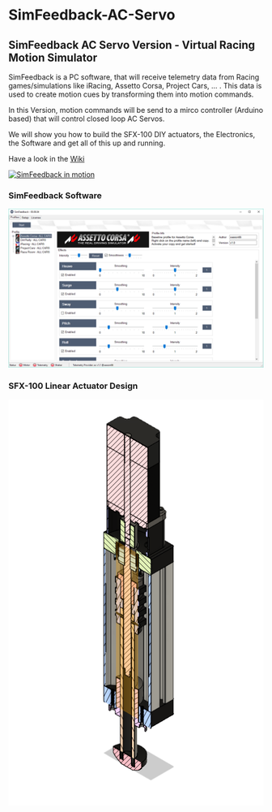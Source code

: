 # SimFeedback-AC-Servo

## SimFeedback AC Servo Version - Virtual Racing Motion Simulator 

SimFeedback is a PC software, that will receive telemetry data from Racing games/simulations like iRacing, Assetto Corsa, Project Cars, ... . This data is used to create motion cues by transforming them into motion commands.

In this Version, motion commands will be send to a mirco controller (Arduino based) that will control closed loop AC Servos.

We will show you how to build the SFX-100 DIY actuators, the Electronics, the Software and get all of this up and running.

Have a look in the [Wiki](../../wiki)

[![SimFeedback in motion](https://img.youtube.com/vi/oKyzBDKgwR0/0.jpg)](https://www.youtube.com/watch?v=oKyzBDKgwR0)

### SimFeedback Software

![](./Docs/SimFeedback.png)

### SFX-100 Linear Actuator Design

![](./Docs/SFX100.png)

